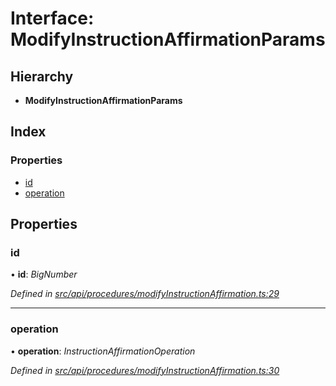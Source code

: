 # Interface: ModifyInstructionAffirmationParams

## Hierarchy

* **ModifyInstructionAffirmationParams**

## Index

### Properties

* [id](modifyinstructionaffirmationparams.md#id)
* [operation](modifyinstructionaffirmationparams.md#operation)

## Properties

###  id

• **id**: *BigNumber*

*Defined in [src/api/procedures/modifyInstructionAffirmation.ts:29](https://github.com/PolymathNetwork/polymesh-sdk/blob/7362b318/src/api/procedures/modifyInstructionAffirmation.ts#L29)*

___

###  operation

• **operation**: *InstructionAffirmationOperation*

*Defined in [src/api/procedures/modifyInstructionAffirmation.ts:30](https://github.com/PolymathNetwork/polymesh-sdk/blob/7362b318/src/api/procedures/modifyInstructionAffirmation.ts#L30)*
